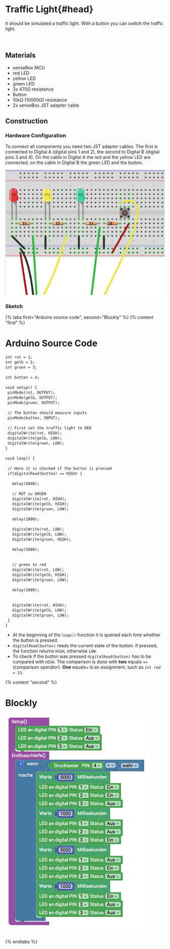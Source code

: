 # Traffic Light{#head}

<div class="description">
 It should be simulated a traffic light. With a button you can switch the traffic light.
</div>
<div class="line">
    <br>
    <br>
</div>


## Materials
* senseBox MCU
* red LED
* yellow LED
* green LED
* 3x 470Ω resistance
* Button
* 10kΩ (10000Ω) resistance
* 2x senseBox JST adapter cable


## Construction
### Hardware Configuration
To connect all components you need two JST adapter cables. The first is connected to Digital A (digital pins 1 and 2), the second to Digital B (digital pins 3 and 4). On the cable in Digital A the red and the yellow LED are connected, on the cable in Digital B the green LED and the button.

![Wiring the traffic light circuit](https://github.com/sensebox/resources/raw/master/gitbook_pictures/projekte/AmpelSchaltungKlein.png)

### Sketch

{% tabs first="Arduino source code", second="Blockly" %}
{% content "first" %}
# Arduino Source Code
```arduino
int rot = 1;
int gelb = 2;
int gruen = 3;

int button = 4;

void setup() {
 pinMode(rot, OUTPUT);
 pinMode(gelb, OUTPUT);
 pinMode(gruen, OUTPUT);

 // The button should measure inputs
 pinMode(button, INPUT);

 // First set the traffic light to RED
 digitalWrite(rot, HIGH);
 digitalWrite(gelb, LOW);
 digitalWrite(gruen, LOW);
}

void loop() {

 // Here it is checked if the button is pressed
 if(digitalRead(button) == HIGH) {

   delay(5000);

   // ROT zu GRUEN
   digitalWrite(rot, HIGH);
   digitalWrite(gelb, HIGH);
   digitalWrite(gruen, LOW);

   delay(1000);

   digitalWrite(rot, LOW);
   digitalWrite(gelb, LOW);
   digitalWrite(gruen, HIGH);

   delay(5000);


   // green to red
   digitalWrite(rot, LOW);
   digitalWrite(gelb, HIGH);
   digitalWrite(gruen, LOW);

   delay(1000);


   digitalWrite(rot, HIGH);
   digitalWrite(gelb, LOW);
   digitalWrite(gruen, LOW);
 }
}

```

- At the beginning of the `loop()`-function it is queried each time whether the button is pressed.
- `digitalRead(button)` reads the current state of the button. If pressed, the function returns `HIGH`, otherwise `LOW`.
-  To check if the button was pressed `digitalRead(button)`  has to be compared with `HIGH`. The comparison is done with __two__ equals `==` (comparison operator). __One__  equals`=` is an assignment, such as  `int red = 13`.

{% content "second" %}

# Blockly

![Blockly](https://raw.githubusercontent.com/sensebox/resources/master/images/edu/Blockly_Ampel_Button.png)



{% endtabs %}
